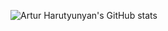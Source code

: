 ![Artur Harutyunyan's GitHub stats](https://github-readme-stats.vercel.app/api?username=arturharutyunyan1)
